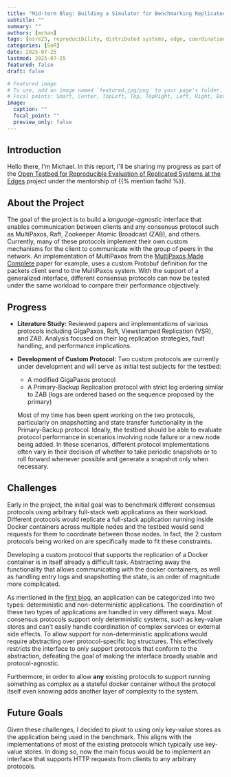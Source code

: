 ```yaml
---
title: "Mid-term Blog: Building a Simulator for Benchmarking Replicated Systems"
subtitle: ""
summary: ""
authors: [mchan]
tags: [osre25, reproducibility, distributed systems, edge, coordination protocols]
categories: [SoR]
date: 2025-07-25
lastmod: 2025-07-25
featured: false
draft: false

# Featured image
# To use, add an image named `featured.jpg/png` to your page's folder.
# Focal points: Smart, Center, TopLeft, Top, TopRight, Left, Right, BottomLeft, Bottom, BottomRight.
image:
  caption: ""
  focal_point: ""
  preview_only: false
---
```

## Introduction

Hello there, I'm Michael. In this report, I'll be sharing my progress as part of the [Open Testbed for Reproducible Evaluation of Replicated Systems at the Edges](/project/osre25/umass/edge-replication/) project under the mentorship of {{% mention fadhil %}}.

## About the Project

The goal of the project is to build a _language-agnostic_ interface that enables communication between clients and any consensus protocol such as MultiPaxos, Raft, Zookeeper Atomic Broadcast (ZAB), and others. Currently, many of these protocols implement their own custom mechanisms for the client to communicate with the group of peers in the network. An implementation of MultiPaxos from the [MultiPaxos Made Complete](https://arxiv.org/abs/2405.11183) paper for example, uses a custom Protobuf definition for the packets client send to the MultiPaxos system. With the support of a generalized interface, different consensus protocols can now be tested under the same workload to compare their performance objectively.

## Progress

- **Literature Study:** 
  Reviewed papers and implementations of various protocols including GigaPaxos, Raft, Viewstamped Replication (VSR), and ZAB. Analysis focused on their log replication strategies, fault handling, and performance implications.

- **Development of Custom Protocol:**
  Two custom protocols are currently under development and will serve as initial test subjects for the testbed:
  - A modified GigaPaxos protocol
  - A Primary-Backup Replication protocol with strict log ordering similar to ZAB (logs are ordered based on the sequence proposed by the primary)

  Most of my time has been spent working on the two protocols, particularly on snapshotting and state transfer functionality in the Primary-Backup protocol. Ideally, the testbed should be able to evaluate protocol performance in scenarios involving node failure or a new node being added. In these scenarios, different protocol implementations often vary in their decision of whether to take periodic snapshots or to roll forward whenever possible and generate a snapshot only when necessary.

## Challenges

Early in the project, the initial goal was to benchmark different consensus protocols using arbitrary full-stack web applications as their workload. Different protocols would replicate a full-stack application running inside Docker containers across multiple nodes and the testbed would send requests for them to coordinate between those nodes. In fact, the 2 custom protocols being worked on are specifically made to fit these constraints. 

Developing a custom protocol that supports the replication of a Docker container is in itself already a difficult task. Abstracting away the functionality that allows communicating with the docker containers, as well as handling entry logs and snapshotting the state, is an order of magnitude more complicated.

As mentioned in the [first blog](/report/osre25/umass/edge-replication/20250613-mchan/), an application can be categorized into two types: deterministic and non-deterministic applications. The coordination of these two types of applications are handled in very different ways. Most consensus protocols support only deterministic systems, such as key-value stores and can't easily handle coordination of complex services or external side effects. To allow support for non-deterministic applications would require abstracting over protocol-specific log structures. This effectively restricts the interface to only support protocols that conform to the abstraction, defeating the goal of making the interface broadly usable and protocol-agnostic.

Furthermore, in order to allow **any** existing protocols to support running something as complex as a stateful docker container without the protocol itself even knowing adds another layer of complexity to the system.

## Future Goals

Given these challenges, I decided to pivot to using only key-value stores as the application being used in the benchmark. This aligns with the implementations of most of the existing protocols which typically use key-value stores. In doing so, now the main focus would be to implement an interface that supports HTTP requests from clients to any arbitrary protocols.
